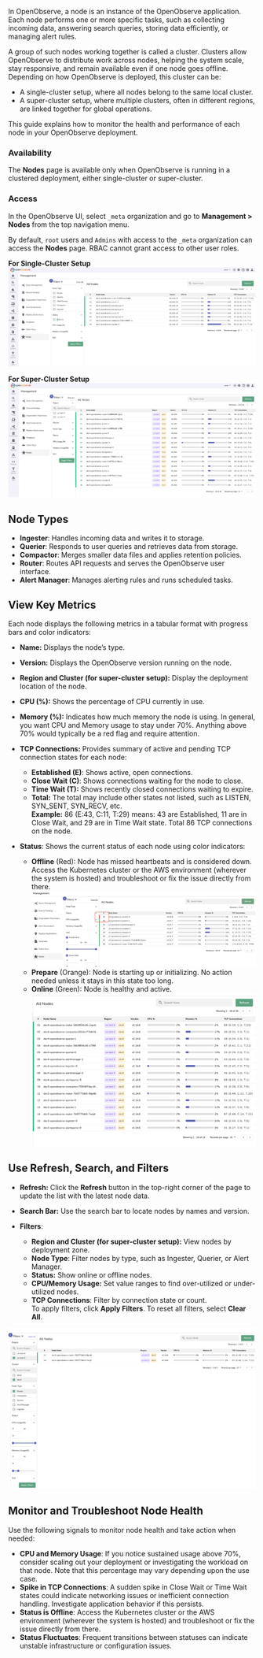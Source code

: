 In OpenObserve, a node is an instance of the OpenObserve application. Each node performs one or more specific tasks, such as collecting incoming data, answering search queries, storing data efficiently, or managing alert rules.

A group of such nodes working together is called a cluster. Clusters allow OpenObserve to distribute work across nodes, helping the system scale, stay responsive, and remain available even if one node goes offline. Depending on how OpenObserve is deployed, this cluster can be:

- A single-cluster setup, where all nodes belong to the same local cluster.  
- A super-cluster setup, where multiple clusters, often in different regions, are linked together for global operations.

This guide explains how to monitor the health and performance of each node in your OpenObserve deployment.

### Availability
The **Nodes** page is available only when OpenObserve is running in a clustered deployment, either single-cluster or super-cluster.

### Access
In the OpenObserve UI, select `_meta` organization and go to **Management > Nodes** from the top navigation menu.  

By default, `root` users and `Admins` with access to the `_meta` organization can access the **Nodes** page. RBAC cannot grant access to other user roles. 

**For Single-Cluster Setup**<br> 
![nodes-single-cluster](../../images/nodes-single-cluster.png)

**For Super-Cluster Setup**<br>
![nodes-multi-cluster](../../images/nodes-super-cluster.png)

## Node Types

- **Ingester**: Handles incoming data and writes it to storage.  
- **Querier**: Responds to user queries and retrieves data from storage.  
- **Compactor**: Merges smaller data files and applies retention policies.  
- **Router**: Routes API requests and serves the OpenObserve user interface.  
- **Alert Manager**: Manages alerting rules and runs scheduled tasks.

## View Key Metrics

Each node displays the following metrics in a tabular format with progress bars and color indicators:

- **Name:** Displays the node’s type.  
- **Version:** Displays the OpenObserve version running on the node.  
- **Region and Cluster (for super-cluster setup):** Display the deployment location of the node.  
- **CPU (%):** Shows the percentage of CPU currently in use.  
- **Memory (%):** Indicates how much memory the node is using. In general, you want CPU and Memory usage to stay under 70%. Anything above 70% would typically be a red flag and require attention.  
- **TCP Connections:** Provides summary of active and pending TCP connection states for each node:  

    - **Established (E)**: Shows active, open connections.  
    - **Close Wait (C)**: Shows connections waiting for the node to close.  
    - **Time Wait (T):** Shows recently closed connections waiting to expire.  
    - **Total:** The total may include other states not listed, such as LISTEN, SYN_SENT, SYN_RECV, etc.  
    **Example:** 86 (E:43, C:11, T:29) means: 43 are Established, 11 are in Close Wait, and 29 are in Time Wait state. Total 86 TCP connections on the node.  

- **Status**: Shows the current status of each node using color indicators:  
  
    - **Offline** (Red): Node has missed heartbeats and is considered down. Access the Kubernetes cluster or the AWS environment (wherever the system is hosted) and troubleshoot or fix the issue directly from there.
    ![nodes-status-offline](../../images/nodes-status-offline.png)
    - **Prepare** (Orange): Node is starting up or initializing. No action needed unless it stays in this state too long.
    - **Online** (Green): Node is healthy and active.
    ![nodes-status-online](../../images/nodes-status-online.png)

## Use Refresh, Search, and Filters 

- **Refresh:** Click the **Refresh** button in the top-right corner of the page to update the list with the latest node data.  
- **Search Bar:** Use the search bar to locate nodes by names and version.  
- **Filters**: 

    - **Region and Cluster (for super-cluster setup):** View nodes by deployment zone.  
    - **Node Type**: Filter nodes by type, such as Ingester, Querier, or Alert Manager.  
    - **Status:** Show online or offline nodes.  
    - **CPU/Memory Usage:** Set value ranges to find over-utilized or under-utilized nodes.   
    - **TCP Connections**: Filter by connection state or count.  
        To apply filters, click **Apply Filters**. To reset all filters, select **Clear All**.

![nodes-search-filter](../../images/nodes-search-filter.png)  

## Monitor and Troubleshoot Node Health
Use the following signals to monitor node health and take action when needed:

- **CPU and Memory Usage**: If you notice sustained usage above 70%, consider scaling out your deployment or investigating the workload on that node. Note that this percentage may vary depending upon the use case.
- **Spike in TCP Connections**: A sudden spike in Close Wait or Time Wait states could indicate networking issues or inefficient connection handling. Investigate application behavior if this persists.
- **Status is Offline**: Access the Kubernetes cluster or the AWS environment (wherever the system is hosted) and troubleshoot or fix the issue directly from there.
- **Status Fluctuates**: Frequent transitions between statuses can indicate unstable infrastructure or configuration issues.